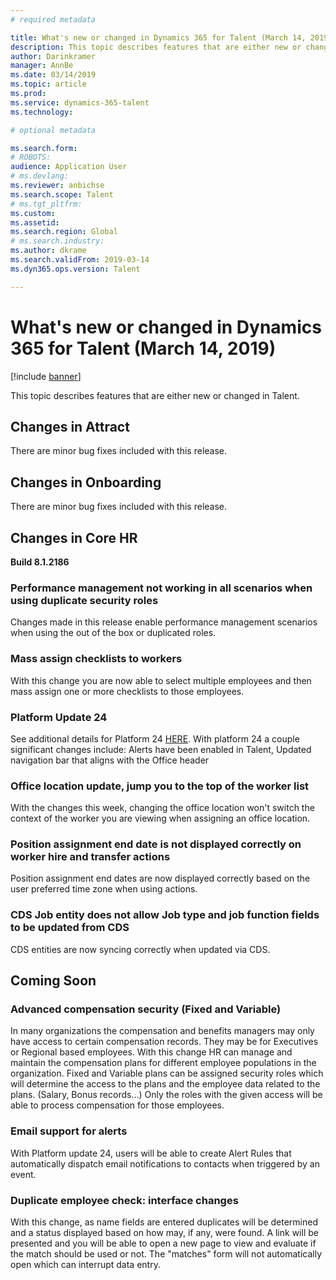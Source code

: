 ```yaml
---
# required metadata

title: What's new or changed in Dynamics 365 for Talent (March 14, 2019)
description: This topic describes features that are either new or changed in Microsoft Dynamics 365 for Talent.
author: Darinkramer
manager: AnnBe
ms.date: 03/14/2019
ms.topic: article
ms.prod: 
ms.service: dynamics-365-talent
ms.technology: 

# optional metadata

ms.search.form: 
# ROBOTS: 
audience: Application User
# ms.devlang: 
ms.reviewer: anbichse
ms.search.scope: Talent
# ms.tgt_pltfrm: 
ms.custom: 
ms.assetid: 
ms.search.region: Global
# ms.search.industry: 
ms.author: dkrame
ms.search.validFrom: 2019-03-14
ms.dyn365.ops.version: Talent

---
```

# What's new or changed in Dynamics 365 for Talent (March 14, 2019)

[!include [banner](includes/banner.md)]

This topic describes features that are either new or changed in Talent.

## Changes in Attract
There are minor bug fixes included with this release.

## Changes in Onboarding
There are minor bug fixes included with this release.

## Changes in Core HR
**Build 8.1.2186**

### Performance management not working in all scenarios when using duplicate security roles
Changes made in this release enable performance management scenarios when using the out of the box or duplicated roles.

### Mass assign checklists to workers
With this change you are now able to select multiple employees and then mass assign one or more checklists to those employees. 

### Platform Update 24
See additional details for Platform 24 [HERE](https://docs.microsoft.com/en-us/dynamics365/unified-operations/fin-and-ops/get-started/whats-new-platform-update-24). With platform 24 a couple significant changes include: Alerts have been enabled in Talent, Updated navigation bar that aligns with the Office header 

### Office location update, jump you to the top of the worker list
With the changes this week, changing the office location won't switch the context of the worker you are viewing when assigning an office location.

### Position assignment end date is not displayed correctly on worker hire and transfer actions
Position assignment end dates are now displayed correctly based on the user preferred time zone when using actions.

### CDS Job entity does not allow Job type and job function fields to be updated from CDS
CDS entities are now syncing correctly when updated via CDS.

## Coming Soon

###  Advanced compensation security (Fixed and Variable)
In many organizations the compensation and benefits managers may only have access to certain compensation records. They may be for Executives or Regional based employees. With this change HR can manage and maintain the compensation plans for different employee populations in the organization. Fixed and Variable plans can be assigned security roles which will determine the access to the plans and the employee data related to the plans. (Salary, Bonus records…) Only the roles with the given access will be able to process compensation for those employees.

###  Email support for alerts
With Platform update 24, users will be able to create Alert Rules that automatically dispatch email notifications to contacts when triggered by an event.

### Duplicate employee check: interface changes
With this change, as name fields are entered duplicates will be determined and a status displayed based on how may, if any, were found. A link will be presented and you will be able to open a new page to view and evaluate if the match should be used or not. The "matches" form will not automatically open which can interrupt data entry.
